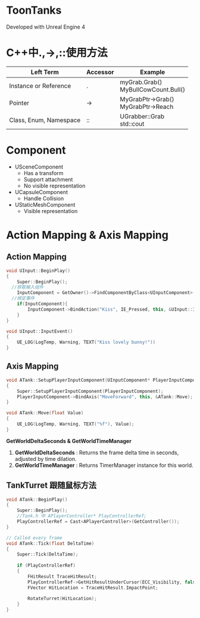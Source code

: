 # ToonTanks
Developed with Unreal Engine 4

# C++中.,->,::使用方法

|Left Term|Accessor|Example|
|-|-|-|
|Instance or Reference|.|myGrab.Grab() <br> MyBullCowCount.Bull()|
|Pointer|->|MyGrabPtr->Grab() <br> MyGrabPtr->Reach|
|Class, Enum, Namespace|::|UGrabber::Grab <br> std::cout|

# Component
- USceneComponent
  - Has a transform
  - Support attachment
  - No visible representation
- UCapsuleComponent
  - Handle Collision
- UStaticMeshComponent
  - Visible representation
  
# Action Mapping & Axis Mapping

## Action Mapping
```C++
void UInput::BeginPlay()
{
	Super::BeginPlay();
  //获取输入组件
	InputComponent = GetOwner()->FindComponentByClass<UInputComponent>();
  //绑定事件
	if(InputComponent){
		InputComponent->BindAction("Kiss", IE_Pressed, this, &UInput::InputEvent);
	}
}

void UInput::InputEvent()
{
	UE_LOG(LogTemp, Warning, TEXT("Kiss lovely bunny!"))
}
```
## Axis Mapping
```C++
void ATank::SetupPlayerInputComponent(UInputComponent* PlayerInputComponent)
{
	Super::SetupPlayerInputComponent(PlayerInputComponent);
    PlayerInputComponent->BindAxis("MoveForward", this, &ATank::Move);
}

void ATank::Move(float Value)
{
    UE_LOG(LogTemp, Warning, TEXT("%f"), Value);
}
```

**GetWorldDeltaSeconds & GetWorldTimeManager**

1. **GetWorldDeltaSeconds** : Returns the frame delta time in seconds, adjusted by time dilation.
2. **GetWorldTimeManager** : Returns TimerManager instance for this world.

## TankTurret 跟随鼠标方法
```C++
void ATank::BeginPlay()
{
	Super::BeginPlay();
    //Tank.h 中 APlayerController* PlayControllerRef;
    PlayControllerRef = Cast<APlayerController>(GetController());
}

// Called every frame
void ATank::Tick(float DeltaTime)
{
	Super::Tick(DeltaTime);
    
    if (PlayControllerRef)
    {   
        FHitResult TraceHitResult;
        PlayControllerRef->GetHitResultUnderCursor(ECC_Visibility, false, TraceHitResult);
        FVector HitLocation = TraceHitResult.ImpactPoint;
        
        RotateTurret(HitLocation);
    }
}
```
 
